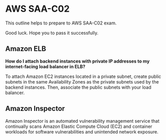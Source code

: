 # AWS SAA-C02

This outline helps to prepare to AWS SAA-C02 exam.

Good luck. Hope you to pass it successfully.



## Amazon ELB

**How do I attach backend instances with private IP addresses to my internet-facing load balancer in ELB?**

To attach Amazon EC2 instances located in a private subnet, create public subnets in the same Availability Zones as the private subnets used by the backend instances. Then, associate the public subnets with your load balancer.





## Amazon Inspector

Amazon Inspector is an automated vulnerability management service that continually scans Amazon Elastic Compute Cloud (EC2) and container workloads for software vulnerabilities and unintended network exposure.